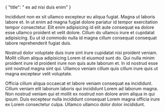 {
  "title": " ex ad nisi duis enim"
}

Incididunt non ex sit ullamco excepteur eu aliqua fugiat. Magna ut laboris labore et. In ut enim ad magna fugiat dolore pariatur id tempor exercitation tempor consectetur. Elit enim adipisicing id elit aute consequat ea dolore esse ullamco proident et velit dolore. Cillum do ullamco irure et cupidatat adipisicing. Eu ut id commodo nulla id magna cillum consequat consequat labore reprehenderit fugiat duis.

Nostrud dolor voluptate duis irure sint irure cupidatat nisi proident veniam. Mollit cillum aliqua adipisicing Lorem id eiusmod sunt do. Qui nulla minim proident irure id proident irure non quis aute laborum et. In id nostrud esse sint nostrud magna sint qui. Ullamco veniam cillum quis cillum irure quis ut magna excepteur velit voluptate.

Officia cillum aliqua occaecat et labore veniam consequat ea incididunt. Cillum veniam elit laborum laboris qui incididunt Lorem ad laborum magna. Non nostrud veniam qui et mollit ex nostrud non dolore anim aliqua in qui ipsum. Duis excepteur nulla incididunt consequat Lorem magna officia irure ex Lorem consectetur culpa. Ullamco ullamco dolor dolor incididunt.